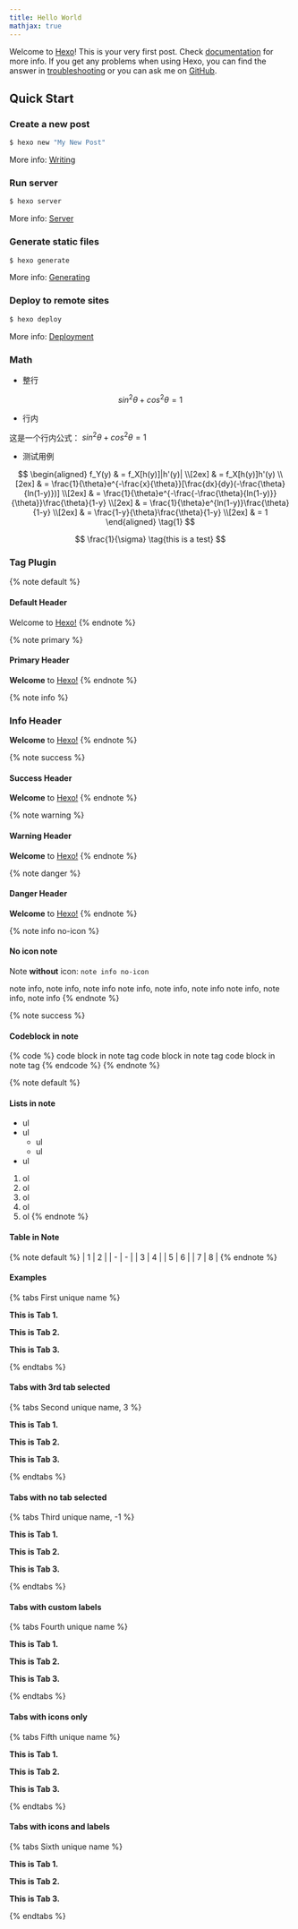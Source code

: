 ```yaml
---
title: Hello World
mathjax: true
---
```

Welcome to [Hexo](https://hexo.io/)! This is your very first post. Check [documentation](https://hexo.io/docs/) for more info. If you get any problems when using Hexo, you can find the answer in [troubleshooting](https://hexo.io/docs/troubleshooting.html) or you can ask me on [GitHub](https://github.com/hexojs/hexo/issues).

<!--more-->

## Quick Start

### Create a new post

``` bash
$ hexo new "My New Post"
```

More info: [Writing](https://hexo.io/docs/writing.html)

### Run server

``` bash
$ hexo server
```

More info: [Server](https://hexo.io/docs/server.html)

### Generate static files

``` bash
$ hexo generate
```

More info: [Generating](https://hexo.io/docs/generating.html)

### Deploy to remote sites

``` bash
$ hexo deploy
```

More info: [Deployment](https://hexo.io/docs/one-command-deployment.html)

### Math

* 整行

$$sin^2\theta + cos^2\theta = 1$$

* 行内

这是一个行内公式： $sin^2\theta + cos^2\theta = 1$

* 测试用例

$$
\begin{aligned}
f_Y(y) & = f_X[h(y)]|h'(y)| \\[2ex]
& = f_X[h(y)]h'(y) \\[2ex]
& = \frac{1}{\theta}e^{-\frac{x}{\theta}}[\frac{dx}{dy}(-\frac{\theta}{ln(1-y)})] \\[2ex]
& = \frac{1}{\theta}e^{-\frac{-\frac{\theta}{ln(1-y)}}{\theta}}\frac{\theta}{1-y} \\[2ex]
& = \frac{1}{\theta}e^{ln(1-y)}\frac{\theta}{1-y} \\[2ex]
& = \frac{1-y}{\theta}\frac{\theta}{1-y} \\[2ex]
& = 1
\end{aligned}
\tag{1}
$$

$$
\frac{1}{\sigma} 
\tag{this is a test}
$$

### Tag Plugin

{% note default %}
#### Default Header
Welcome to [Hexo!](https://hexo.io)
{% endnote %}

{% note primary %}
#### Primary Header
**Welcome** to [Hexo!](https://hexo.io)
{% endnote %}

{% note info %}
### Info Header
**Welcome** to [Hexo!](https://hexo.io)
{% endnote %}

{% note success %}
#### Success Header
**Welcome** to [Hexo!](https://hexo.io)
{% endnote %}

{% note warning %}
#### Warning Header
**Welcome** to [Hexo!](https://hexo.io)
{% endnote %}

{% note danger %}
#### Danger Header
**Welcome** to [Hexo!](https://hexo.io)
{% endnote %}

{% note info no-icon %}
#### No icon note
Note **without** icon: `note info no-icon`

note info, note info, note info
note info, note info, note info
note info, note info, note info
{% endnote %}

{% note success %}
#### Codeblock in note
{% code %}
code block in note tag
code block in note tag
code block in note tag
{% endcode %}
{% endnote %}

{% note default %}
#### Lists in note
* ul
* ul
  * ul
  * ul
* ul

1. ol
2. ol
  1. ol
  2. ol
3. ol
{% endnote %}

#### Table in Note

{% note default %}
| 1 | 2 |
| - | - |
| 3 | 4 |
| 5 | 6 |
| 7 | 8 |
{% endnote %}

#### Examples

{% tabs First unique name %}
<!-- tab -->
**This is Tab 1.**
<!-- endtab -->

<!-- tab -->
**This is Tab 2.**
<!-- endtab -->

<!-- tab -->
**This is Tab 3.**
<!-- endtab -->
{% endtabs %}

#### Tabs with 3rd tab selected

{% tabs Second unique name, 3 %}
<!-- tab -->
**This is Tab 1.**
<!-- endtab -->

<!-- tab -->
**This is Tab 2.**
<!-- endtab -->

<!-- tab -->
**This is Tab 3.**
<!-- endtab -->
{% endtabs %}

#### Tabs with no tab selected

{% tabs Third unique name, -1 %}
<!-- tab -->
**This is Tab 1.**
<!-- endtab -->

<!-- tab -->
**This is Tab 2.**
<!-- endtab -->

<!-- tab -->
**This is Tab 3.**
<!-- endtab -->
{% endtabs %}

#### Tabs with custom labels

{% tabs Fourth unique name %}
<!-- tab Solution 1 -->
**This is Tab 1.**
<!-- endtab -->

<!-- tab Solution 2 -->
**This is Tab 2.**
<!-- endtab -->

<!-- tab Solution 3 -->
**This is Tab 3.**
<!-- endtab -->
{% endtabs %}

#### Tabs with icons only

{% tabs Fifth unique name %}
<!-- tab @text-width -->
**This is Tab 1.**
<!-- endtab -->

<!-- tab @amazon -->
**This is Tab 2.**
<!-- endtab -->

<!-- tab @bold -->
**This is Tab 3.**
<!-- endtab -->
{% endtabs %}

#### Tabs with icons and labels

{% tabs Sixth unique name %}
<!-- tab Solution 1@text-width -->
**This is Tab 1.**
<!-- endtab -->

<!-- tab Solution 2 @amazon -->
**This is Tab 2.**
<!-- endtab -->

<!-- tab Solution 3@bold -->
**This is Tab 3.**
<!-- endtab -->
{% endtabs %}

